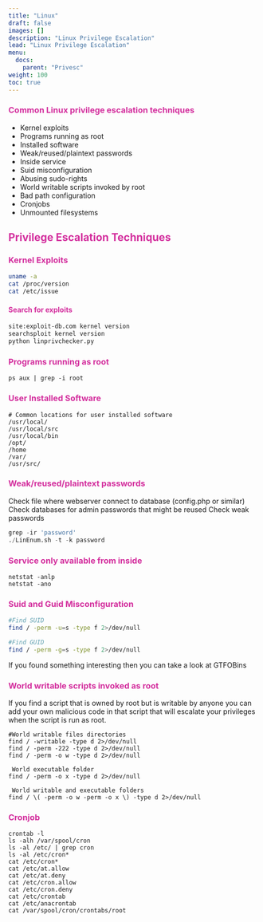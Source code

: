 ```yaml
---
title: "Linux"
draft: false
images: []
description: "Linux Privilege Escalation"
lead: "Linux Privilege Escalation"
menu:
  docs:
    parent: "Privesc"
weight: 100
toc: true
---
```


### <span style="color:#d32e9d">Common Linux privilege escalation techniques
* Kernel exploits
* Programs running as root
* Installed software
* Weak/reused/plaintext passwords
* Inside service
* Suid misconfiguration
* Abusing sudo-rights
* World writable scripts invoked by root
* Bad path configuration
* Cronjobs
* Unmounted filesystems

## <span style="color:#d32e9d">Privilege Escalation Techniques
### <span style="color:#d32e9d">Kernel Exploits
```bash
uname -a
cat /proc/version
cat /etc/issue
```
#### <span style="color:#d32e9d">Search for exploits
```bash
site:exploit-db.com kernel version
searchsploit kernel version
python linprivchecker.py 
```
### <span style="color:#d32e9d">Programs running as root
```
ps aux | grep -i root
```
### <span style="color:#d32e9d">User Installed Software
```
# Common locations for user installed software
/usr/local/
/usr/local/src
/usr/local/bin
/opt/
/home
/var/
/usr/src/
```
### <span style="color:#d32e9d">Weak/reused/plaintext passwords
Check file where webserver connect to database (config.php or similar)
Check databases for admin passwords that might be reused
Check weak passwords
```python
grep -ir 'password'
./LinEnum.sh -t -k password
```
### <span style="color:#d32e9d">Service only available from inside
```
netstat -anlp
netstat -ano
```
### <span style="color:#d32e9d">Suid and Guid Misconfiguration
```bash
#Find SUID
find / -perm -u=s -type f 2>/dev/null

#Find GUID
find / -perm -g=s -type f 2>/dev/null
```
If you found something interesting then you can take a look at GTFOBins
### <span style="color:#d32e9d">World writable scripts invoked as root
If you find a script that is owned by root but is writable by anyone you can add your own malicious code in that script that will escalate your privileges when the script is run as root.
```
#World writable files directories
find / -writable -type d 2>/dev/null
find / -perm -222 -type d 2>/dev/null
find / -perm -o w -type d 2>/dev/null

 World executable folder
find / -perm -o x -type d 2>/dev/null

 World writable and executable folders
find / \( -perm -o w -perm -o x \) -type d 2>/dev/null
```
### <span style="color:#d32e9d">Cronjob
```
crontab -l
ls -alh /var/spool/cron
ls -al /etc/ | grep cron
ls -al /etc/cron*
cat /etc/cron*
cat /etc/at.allow
cat /etc/at.deny
cat /etc/cron.allow
cat /etc/cron.deny
cat /etc/crontab
cat /etc/anacrontab
cat /var/spool/cron/crontabs/root
```